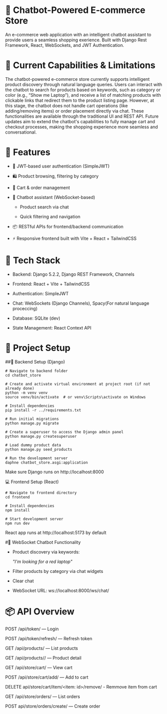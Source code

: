 # 🛒 Chatbot-Powered E-commerce Store
An e-commerce web application with an intelligent chatbot assistant to provide users a seamless shopping exerience. Built with Django Rest Framework, React, WebSockets, and JWT Authentication.

# 🧠 Current Capabilities & Limitations
The chatbot-powered e-commerce store currently supports intelligent product discovery through natural language queries. Users can interact with the chatbot to search for products based on keywords, such as category or color (e.g., “Show me Laptop”), and receive a list of matching products with clickable links that redirect them to the product listing page. However, at this stage, the chatbot does not handle cart operations (like adding/removing items) or order placement directly via chat. These functionalities are available through the traditional UI and REST API. Future updates aim to extend the chatbot's capabilities to fully manage cart and checkout processes, making the shopping experience more seamless and conversational.

# 📌 Features
- 🔐 JWT-based user authentication (SimpleJWT)

- 🛍 Product browsing, filtering by category

- 🧺 Cart & order management

- 🤖 Chatbot assistant (WebSocket-based)

   - Product search via chat

  - Quick filtering and navigation

- 📦 RESTful APIs for frontend/backend communication

- ⚡️ Responsive frontend built with Vite + React + TailwindCSS

# 🧠 Tech Stack
- Backend: Django 5.2.2, Django REST Framework, Channels

- Frontend: React + Vite + TailwindCSS

- Authentication: SimpleJWT

- Chat: WebSockets (Django Channels), Spacy(For natural language proceccing)

- Database: SQLite (dev) 

- State Management: React Context API

# 🚀 Project Setup
##🔧 Backend Setup (Django)
```
# Navigate to backend folder
cd chatbot_store

# Create and activate virtual environment at project root (if not already done)
python -m venv venv
source venv/bin/activate  # or venv\Scripts\activate on Windows

# Install dependencies
pip install -r ../requirements.txt

# Run initial migrations
python manage.py migrate

# Create a superuser to access the Django admin panel
python manage.py createsuperuser

# Load dummy product data 
python manage.py seed_products

# Run the development server
daphne chatbot_store.asgi:application
```
Make sure Django runs on http://localhost:8000

💻 Frontend Setup (React)
```
# Navigate to frontend directory
cd frontend

# Install dependencies
npm install

# Start development server
npm run dev
```
React app runs at http://localhost:5173 by default


#💬 WebSocket Chatbot Functionality
- Product discovery via keywords:

   *"I'm looking for a red laptop"*

- Filter products by category via chat widgets

- Clear chat 

- WebSocket URL: ws://localhost:8000/ws/chat/


# 📦 API Overview
POST /api/token/ — Login

POST /api/token/refresh/ — Refresh token

GET /api/products/ — List products

GET /api/products/<id>/ — Product detail

GET /api/store/cart/ — View cart

POST /api/store/cart/add/ — Add to cart

DELETE api/store/cart/item/<item: id>/remove/ - Remmove item from cart

GET /api/store/orders/ — List orders

POST api/store/orders/create/ — Create order



